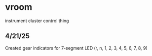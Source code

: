 # vroom
instrument cluster control thing


## 4/21/25
Created gear indicators for 7-segment LED (r, n, 1, 2, 3, 4, 5, 6, 7, 8, 9)
